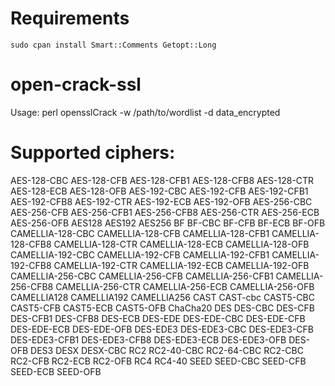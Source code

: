 # Requirements

`sudo cpan install Smart::Comments Getopt::Long`


# open-crack-ssl

Usage: perl opensslCrack -w /path/to/wordlist -d data_encrypted


# Supported ciphers:

AES-128-CBC
AES-128-CFB
AES-128-CFB1
AES-128-CFB8
AES-128-CTR
AES-128-ECB
AES-128-OFB
AES-192-CBC
AES-192-CFB
AES-192-CFB1
AES-192-CFB8
AES-192-CTR
AES-192-ECB
AES-192-OFB
AES-256-CBC
AES-256-CFB
AES-256-CFB1
AES-256-CFB8
AES-256-CTR
AES-256-ECB
AES-256-OFB
AES128
AES192
AES256
BF
BF-CBC
BF-CFB
BF-ECB
BF-OFB
CAMELLIA-128-CBC
CAMELLIA-128-CFB
CAMELLIA-128-CFB1
CAMELLIA-128-CFB8
CAMELLIA-128-CTR
CAMELLIA-128-ECB
CAMELLIA-128-OFB
CAMELLIA-192-CBC
CAMELLIA-192-CFB
CAMELLIA-192-CFB1
CAMELLIA-192-CFB8
CAMELLIA-192-CTR
CAMELLIA-192-ECB
CAMELLIA-192-OFB
CAMELLIA-256-CBC
CAMELLIA-256-CFB
CAMELLIA-256-CFB1
CAMELLIA-256-CFB8
CAMELLIA-256-CTR
CAMELLIA-256-ECB
CAMELLIA-256-OFB
CAMELLIA128
CAMELLIA192
CAMELLIA256
CAST
CAST-cbc
CAST5-CBC
CAST5-CFB
CAST5-ECB
CAST5-OFB
ChaCha20
DES
DES-CBC
DES-CFB
DES-CFB1
DES-CFB8
DES-ECB
DES-EDE
DES-EDE-CBC
DES-EDE-CFB
DES-EDE-ECB
DES-EDE-OFB
DES-EDE3
DES-EDE3-CBC
DES-EDE3-CFB
DES-EDE3-CFB1
DES-EDE3-CFB8
DES-EDE3-ECB
DES-EDE3-OFB
DES-OFB
DES3
DESX
DESX-CBC
RC2
RC2-40-CBC
RC2-64-CBC
RC2-CBC
RC2-CFB
RC2-ECB
RC2-OFB
RC4
RC4-40
SEED
SEED-CBC
SEED-CFB
SEED-ECB
SEED-OFB
